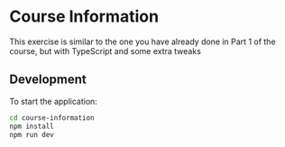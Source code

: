 # Course Information

This exercise is similar to the one you have already done in Part 1 of the course, but with TypeScript and some extra tweaks

## Development

To start the application:

```bash
cd course-information
npm install
npm run dev
```
